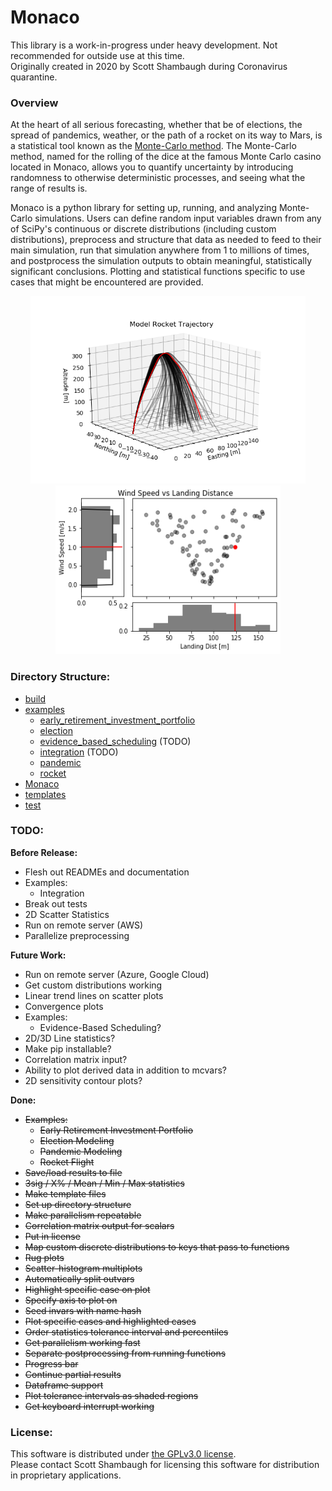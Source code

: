 # Monaco
This library is a work-in-progress under heavy development. Not recommended for 
outside use at this time.     
Originally created in 2020 by Scott Shambaugh during Coronavirus quarantine.

### Overview

At the heart of all serious forecasting, whether that be of elections, the 
spread of pandemics, weather, or the path of a rocket on its way to Mars, is a 
statistical tool known as the 
[Monte-Carlo method](https://en.wikipedia.org/wiki/Monte_Carlo_method).
The Monte-Carlo method, named for the rolling of the dice at the famous Monte 
Carlo casino located in Monaco, allows you to quantify uncertainty by 
introducing randomness to otherwise deterministic processes, and seeing what 
the range of results is.

Monaco is a python library for setting up, running, and analyzing Monte-Carlo 
simulations. Users can define random input variables drawn from any of SciPy's 
continuous or discrete distributions (including custom distributions), 
preprocess and structure that data as needed to feed to their main simulation, 
run that simulation anywhere from 1 to millions of times, and postprocess 
the simulation outputs to obtain meaningful, statistically significant 
conclusions. Plotting and statistical functions specific to use cases that 
might be encountered are provided.

<p float="left" align="center">
<img width="440" height="300" src="examples/rocket/rocket_trajectory.png">  
<img width="360" height="270" src="examples/rocket/wind_vs_landing.png">
</p>

### Directory Structure:

* [build](build/)
* [examples](examples/)
    - [early_retirement_investment_portfolio](examples/early_retirement_investment_portfolio/)
    - [election](examples/election/)
    - [evidence_based_scheduling](examples/evidence_based_scheduling/) (TODO)
    - [integration](examples/integration/) (TODO)
    - [pandemic](examples/pandemic/)
    - [rocket](examples/rocket/)
* [Monaco](Monaco/)
* [templates](templates/)
* [test](test/)


### TODO:
**Before Release:**
* Flesh out READMEs and documentation
* Examples:
    * Integration
* Break out tests
* 2D Scatter Statistics
* Run on remote server (AWS)
* Parallelize preprocessing

**Future Work:**
* Run on remote server (Azure, Google Cloud)
* Get custom distributions working
* Linear trend lines on scatter plots
* Convergence plots
* Examples:
    * Evidence-Based Scheduling?
* 2D/3D Line statistics?
* Make pip installable?
* Correlation matrix input?
* Ability to plot derived data in addition to mcvars?
* 2D sensitivity contour plots?

**Done:**
* ~~Examples:~~
    * ~~Early Retirement Investment Portfolio~~
    * ~~Election Modeling~~
    * ~~Pandemic Modeling~~
    * ~~Rocket Flight~~
* ~~Save/load results to file~~
* ~~3sig / X% / Mean / Min / Max statistics~~
* ~~Make template files~~
* ~~Set up directory structure~~
* ~~Make parallelism repeatable~~
* ~~Correlation matrix output for scalars~~
* ~~Put in license~~
* ~~Map custom discrete distributions to keys that pass to functions~~
* ~~Rug plots~~
* ~~Scatter-histogram multiplots~~
* ~~Automatically split outvars~~
* ~~Highlight specific case on plot~~
* ~~Specify axis to plot on~~
* ~~Seed invars with name hash~~
* ~~Plot specific cases and highlighted cases~~
* ~~Order statistics tolerance interval and percentiles~~
* ~~Get parallelism working fast~~
* ~~Separate postprocessing from running functions~~
* ~~Progress bar~~
* ~~Continue partial results~~
* ~~Dataframe support~~
* ~~Plot tolerance intervals as shaded regions~~
* ~~Get keyboard interrupt working~~


### License:

This software is distributed under [the GPLv3.0 license](LICENSE.md).    
Please contact Scott Shambaugh for licensing this software for distribution in 
proprietary applications.

